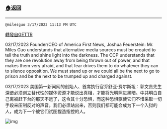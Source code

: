 ###  [:house:返回](README.md)
---


`@milesguo 3/17/2023 11:13 PM UTC`

[轉發自GETTR](https://gettr.com/post/p2bs4jxdc08)

03/17/2023 Founder/CEO of America First News, Joshua Feuerstein: Mr. Miles Guo understands that alternative media sources must be created to tell the truth and shine light into the darkness. The CCP understands that they are one revolution away from being thrown out of power, and that makes them very afraid, and that fear drives them to do whatever they can to silence opposition. We must stand up or we could all be the next to go to prison and be the next to be trumped up and charged against.

03/17/2023 美国第一新闻网的创始人、首席执行官乔舒亚·费尔斯坦：郭文贵先生深谙必须创立替代性的媒体资源才能说出真相，才能将光明照进黑暗。中共明白自己离被赶下台的那天不远了，这令其十分恐惧，而这种恐惧驱使它们不惜采取一切手段来压制反对的声音。我们必须站出来，否则我们都可能会成为下一个入狱的人，成为下一个被它们试图捏造指控的人。

![img](https://media.gettr.com/group5/getter/2023/03/17/23/0d7087e7-ad84-7257-e5e9-7e9e412819ea/out.jpg)
